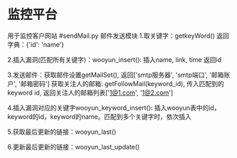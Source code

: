 # 监控平台
用于监控客户网站
#sendMail.py
邮件发送模块
1.取关键字：getkeyWord()
返回字典：{'id': 'name'}

2.插入漏洞(匹配所有关键字)：wooyun_insert():
    插入name, link, time
返回id

3.发送邮件：获取邮件设置getMailSet(), 返回['smtp服务器', 'smtp端口', '邮箱账户', '邮箱密码']
    获取关注人的邮箱:
        getFollowMail(keyword_id), 传入匹配到的keyword id, 返回关注人的邮箱列表['1@1.com', '1@2.com']


4.插入漏洞对应的关键字wooyun_keyword_insert():
    插入wooyun表中的id，keyword的id，keyword的name。匹配到多个关键字时，依次插入

5.获取最后更新的链接：wooyun_last()

6.更新最后更新的链接：wooyun_last_update()
